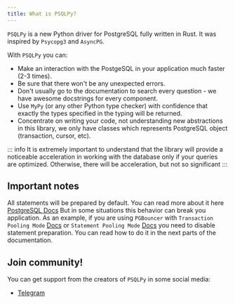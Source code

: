 ```yaml
---
title: What is PSQLPy?
---
```


`PSQLPy` is a new Python driver for PostgreSQL fully written in Rust. It was inspired by `Psycopg3` and `AsyncPG`.

With `PSQLPy` you can:
- Make an interaction with the PostgeSQL in your application much faster (2-3 times).
- Be sure that there won't be any unexpected errors.
- Don't usually go to the documentation to search every question - we have awesome docstrings for every component.
- Use `MyPy` (or any other Python type checker) with confidence that exactly the types specified in the typing will be returned.
- Concentrate on writing your code, not understanding new abstractions in this library, we only have classes which represents PostgreSQL object (transaction, cursor, etc).

::: info
It is extremely important to understand that the library will provide a noticeable acceleration in working with the database only if your queries are optimized.
Otherwise, there will be acceleration, but not so significant
:::

## Important notes
All statements will be prepared by default. You can read more about it here [PostgreSQL Docs](https://www.postgresql.org/docs/current/sql-prepare.html)
But in some situations this behavior can break you application. As an example, if you are using `PGBouncer` with `Transaction Pooling Mode` [Docs](https://devcenter.heroku.com/articles/best-practices-pgbouncer-configuration#transaction-pooling-mode-recommended) or `Statement Pooling Mode` [Docs](https://devcenter.heroku.com/articles/best-practices-pgbouncer-configuration#transaction-pooling-mode-recommended) you need to disable statement preparation. You can read how to do it in the next parts of the documentation.

## Join community!
You can get support from the creators of `PSQLPy` in some social media:
- [Telegram](https://t.me/+f3Y8mYKgXxhmYThi)